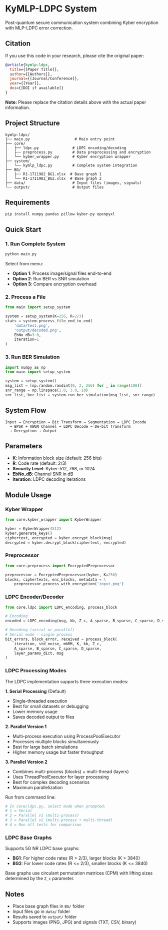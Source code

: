# KyMLP-LDPC System

Post-quantum secure communication system combining Kyber encryption with MLP-LDPC error correction.

## Citation

If you use this code in your research, please cite the original paper:

```bibtex
@article{kymlp-ldpc,
  title={[Paper Title]},
  author={[Authors]},
  journal={[Journal/Conference]},
  year={[Year]},
  doi={[DOI if available]}
}
```

**Note:** Please replace the citation details above with the actual paper information.

## Project Structure

```
kymlp-ldpc/
├── main.py                    # Main entry point
├── core/
│   ├── ldpc.py               # LDPC encoding/decoding
│   ├── preprocess.py         # Data preprocessing and encryption
│   └── kyber_wrapper.py      # Kyber encryption wrapper
├── system/
│   └── kymlp_ldpc.py         # Complete system integration
├── BG/
│   ├── R1-1711982_BG1.xlsx  # Base graph 1
│   └── R1-1711982_BG2.xlsx  # Base graph 2
├── data/                     # Input files (images, signals)
└── output/                   # Output files
```

## Requirements

```bash
pip install numpy pandas pillow kyber-py openpyxl
```

## Quick Start

### 1. Run Complete System
```bash
python main.py
```

Select from menu:
- **Option 1**: Process image/signal files end-to-end
- **Option 2**: Run BER vs SNR simulation
- **Option 3**: Compare encryption overhead

### 2. Process a File
```python
from main import setup_system

system = setup_system(K=256, R=2/3)
stats = system.process_file_end_to_end(
    'data/test.png',
    'output/decoded.png',
    EbNo_dB=3.0,
    iteration=1
)
```

### 3. Run BER Simulation
```python
import numpy as np
from main import setup_system

system = setup_system()
msg_list = [np.random.randint(0, 2, 256) for _ in range(100)]
snr_range = np.linspace(1.0, 3.0, 10)
snr_list, ber_list = system.run_ber_simulation(msg_list, snr_range)
```

## System Flow

```
Input → Encryption → Bit Transform → Segmentation → LDPC Encode 
  → BPSK + AWGN Channel → LDPC Decode → De-bit Transform 
  → Decryption → Output
```

## Parameters

- **K**: Information block size (default: 256 bits)
- **R**: Code rate (default: 2/3)
- **Security Level**: Kyber-512, 768, or 1024
- **EbNo_dB**: Channel SNR in dB
- **Iteration**: LDPC decoding iterations

## Module Usage

### Kyber Wrapper
```python
from core.kyber_wrapper import KyberWrapper

kyber = KyberWrapper(512)
kyber.generate_keys()
ciphertext, encrypted = kyber.encrypt_block(msg)
decrypted = kyber.decrypt_block(ciphertext, encrypted)
```

### Preprocessor
```python
from core.preprocess import EncryptedPreprocessor

preprocessor = EncryptedPreprocessor(kyber, K=256)
blocks, ciphertexts, enc_blocks, metadata = \
    preprocessor.process_with_encryption('input.png')
```

### LDPC Encoder/Decoder
```python
from core.ldpc import LDPC_encoding, process_block

# Encoding
encoded = LDPC_encoding(msg, kb, Z_c, A_sparse, B_sparse, C_sparse, D_sparse)

# Decoding (serial or parallel)
# Serial mode - single process
bit_errors, block_error, received = process_block(
    iteration, std_noise, mbRM, K, kb, Z_c,
    A_sparse, B_sparse, C_sparse, D_sparse,
    layer_params_dict, msg
)
```

### LDPC Processing Modes

The LDPC implementation supports three execution modes:

**1. Serial Processing** (Default)
- Single-threaded execution
- Best for small datasets or debugging
- Lower memory usage
- Saves decoded output to files

**2. Parallel Version 1** 
- Multi-process execution using ProcessPoolExecutor
- Processes multiple blocks simultaneously
- Best for large batch simulations
- Higher memory usage but faster throughput

**3. Parallel Version 2**
- Combines multi-process (blocks) + multi-thread (layers)
- Uses ThreadPoolExecutor for layer processing
- Best for complex decoding scenarios
- Maximum parallelization

Run from command line:
```bash
# In core/ldpc.py, select mode when prompted:
# 1 = Serial
# 2 = Parallel v1 (multi-process)
# 3 = Parallel v2 (multi-process + multi-thread)
# 4 = Run all tests for comparison
```

### LDPC Base Graphs

Supports 5G NR LDPC base graphs:
- **BG1**: For higher code rates (R > 2/3), larger blocks (K > 3840)
- **BG2**: For lower code rates (R <= 2/3), smaller blocks (K <= 3840)

Base graphs use circulant permutation matrices (CPM) with lifting sizes determined by the `Z_c` parameter.

## Notes

- Place base graph files in `BG/` folder
- Input files go in `data/` folder
- Results saved to `output/` folder
- Supports images (PNG, JPG) and signals (TXT, CSV, binary)